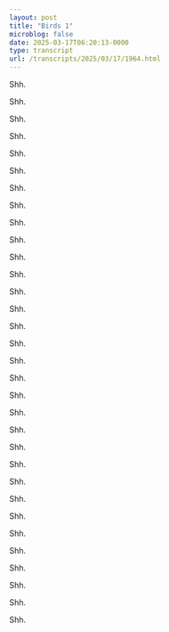 ```yaml
---
layout: post
title: "Birds 1"
microblog: false
date: 2025-03-17T06:20:13-0000
type: transcript
url: /transcripts/2025/03/17/1964.html
---
```

Shh.

Shh.

Shh.

Shh.

Shh.

Shh.

Shh.

Shh.

Shh.

Shh.

Shh.

Shh.

Shh.

Shh.

Shh.

Shh.

Shh.

Shh.

Shh.

Shh.

Shh.

Shh.

Shh.

Shh.

Shh.

Shh.

Shh.

Shh.

Shh.

Shh.

Shh.

Shh.

